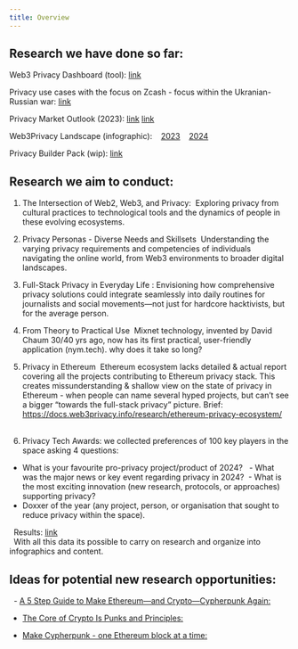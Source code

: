 ```yaml
---
title: Overview
---
```


## Research we have done so far: 

Web3 Privacy Dashboard (tool): [link](https://explorer.web3privacy.info/) 

Privacy use cases with the focus on Zcash - focus within the Ukranian-Russian war: 
[link](https://github.com/web3privacy/grants/blob/main/staticobjects/Privacy%20use%20cases%20with%20the%20focus%20on%20Zcash%20(privacy%20coins)_Siusko.pdf)

Privacy Market Outlook (2023): 
[link](https://medium.com/@Svyazniy/privacy-market-outlook-in-web3-report-35a96c35b6ae)
[link](https://github.com/web3privacy/web3privacy/blob/main/Market%20overview/Privacy%20market%20outlook%20in%20Web3%20by%20Mykola%20Siusko%20(Jan%202023).pdf)    

Web3Privacy Landscape (infographic):   
[2023](https://github.com/web3privacy/research/blob/main/Privacy%20market/Infographics/Privacy%20x%20web3%20landscape%20(june%202024).png)   
[2024](https://github.com/web3privacy/research/blob/main/Privacy%20market/Infographics/Privacy%20x%20web3%20landscape%20map%20(November%202024).png) 

Privacy Builder Pack (wip): 
[link](https://absorbing-diagram-66b.notion.site/Privacy-Builder-Pack-2cae5f1e195c4970b4eb41a14d3f4bde)


## Research we aim to conduct:

1. The Intersection of Web2, Web3, and Privacy:
 Exploring privacy from cultural practices to technological tools and the dynamics of people in these evolving ecosystems. 

2. Privacy Personas - Diverse Needs and Skillsets 
 Understanding the varying privacy requirements and competencies of individuals navigating the online world, from Web3 environments to broader digital landscapes. 

3. Full-Stack Privacy in Everyday Life :
Envisioning how comprehensive privacy solutions could integrate seamlessly into daily routines for journalists and social movements—not just for hardcore hacktivists, but for the average person. 

4. From Theory to Practical Use
 Mixnet technology, invented by David Chaum 30/40 yrs ago, now has its first practical, user-friendly application (nym.tech). why does it take so long? 

5. Privacy in Ethereum 
Ethereum ecosystem lacks detailed & actual report covering all the projects contributing to Ethereum privacy stack. This creates missunderstanding & shallow view on the state of privacy in Ethereum - when people can name several hyped projects, but can’t see a bigger “towards the full-stack privacy” picture. 
Brief: https://docs.web3privacy.info/research/ethereum-privacy-ecosystem/  
 
6. Privacy Tech Awards: 
we collected preferences of 100 key players in the space asking 4 questions:  
- What is your favourite pro-privacy project/product of 2024? 
 - What was the major news or key event regarding privacy in 2024?
 - What is the most exciting innovation (new research, protocols, or approaches) supporting privacy?  
- Doxxer of the year (any project, person, or organisation that sought to reduce privacy within the space). 

  Results: [link](https://portal.fileverse.io/#/0xe141365f658ae828F4e46Edb1e66827eD10D6bE7/member?chainId=100)   
  With all this data its possible to carry on research and organize into infographics and content.


## Ideas for potential new research opportunities:

  - [A 5 Step Guide to Make Ethereum—and Crypto—Cypherpunk Again:](https://mirror.xyz/0x0f1F3DAf416B74DB3DE55Eb4D7513a80F4841073/rLjHO6TzGQZ7rmg6-nKG0HNr8ovjJExhRxagqk--yis)

- [The Core of Crypto Is Punks and Principles:](https://medium.com/bankless-dao/the-core-of-crypto-is-punks-and-principles-5b4739a7065f) 

- [Make Cypherpunk - one Ethereum block at a time:](https://mirror.xyz/0x0f1F3DAf416B74DB3DE55Eb4D7513a80F4841073/u4ELDt0YkpCe272kD2f5kTThJsILg1pgaOeBsTSGV0I)  

